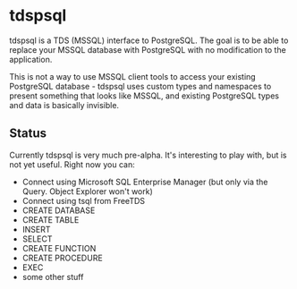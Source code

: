 # tdspsql

tdspsql is a TDS (MSSQL) interface to PostgreSQL. The goal is to be able to replace your MSSQL database with PostgreSQL with no modification to the application.

This is not a way to use MSSQL client tools to access your existing PostgreSQL database - tdspsql uses custom types and namespaces to present something that looks like MSSQL, and existing PostgreSQL types and data is basically invisible.

## Status

Currently tdspsql is very much pre-alpha. It's interesting to play with, but is not yet useful. Right now you can:
- Connect using Microsoft SQL Enterprise Manager (but only via the Query. Object Explorer won't work)
- Connect using tsql from FreeTDS
- CREATE DATABASE
- CREATE TABLE
- INSERT
- SELECT
- CREATE FUNCTION
- CREATE PROCEDURE
- EXEC
- some other stuff


